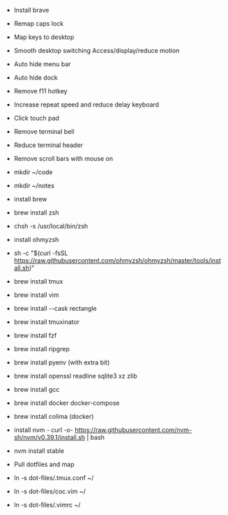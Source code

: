  - Install brave
 - Remap caps lock
 - Map keys to desktop
 - Smooth desktop switching Access/display/reduce motion
 - Auto hide menu bar
 - Auto hide dock
 - Remove f11 hotkey
 - Increase repeat speed and reduce delay keyboard
 - Click touch pad
 - Remove terminal bell
 - Reduce terminal header
 - Remove scroll bars with mouse on

 - mkdir ~/code
 - mkdir ~/notes

 - install brew
 - brew install zsh
 - chsh -s /usr/local/bin/zsh
 - install ohmyzsh
 - sh -c "$(curl -fsSL https://raw.githubusercontent.com/ohmyzsh/ohmyzsh/master/tools/install.sh)"
  
 - brew install tmux
 - brew install vim
 - brew install --cask rectangle
 - brew install tmuxinator
 - brew install fzf
 - brew install ripgrep
 - brew install pyenv (with extra bit)
 - brew install openssl readline sqlite3 xz zlib
 - brew install gcc
 - brew install docker docker-compose
 - brew install colima (docker)
  
 - install nvm - curl -o- https://raw.githubusercontent.com/nvm-sh/nvm/v0.39.1/install.sh | bash
 - nvm install stable

 - Pull dotfiles and map
 - ln -s dot-files/.tmux.conf ~/
 - ln -s dot-files/coc.vim ~/
 - ln -s dot-files/.vimrc ~/
